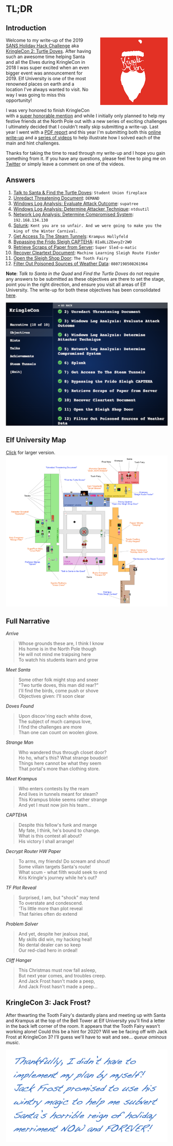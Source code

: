 # TL;DR

## Introduction
<img style="float: right; margin: 0px 0px 15px 25px" src="img/misc/logo.png">Welcome to my write-up of the 2019 [SANS Holiday Hack Challenge](https://www.holidayhackchallenge.com/2019/) aka [KringleCon 2: Turtle Doves](https://kringlecon.com). After having such an awesome time helping Santa and all the Elves during KringleCon in 2018 I was super excited when an even bigger event was announcement for 2019. Elf University is one of the most renowned places on earth and a location I've always wanted to visit. No way I was going to miss this opportunity!

I was very honored to finish KringleCon with a [super honorable mention](https://www.holidayhackchallenge.com/2018/winners_answers.html) and while I initially only planned to help my festive friends at the North Pole out with a new series of exciting challenges I ultimately decided that I couldn't really skip submitting a write-up. Last year I went with a [PDF report](http://n00.be/files/CraHan%20-%20KringleCon%202018%20writeup.pdf) and this year I'm submitting both this [online write-up](http://fix-this-url) and a [series of videos](http://youtube.com/something) to help illustrate how I solved each of the main and hint challenges.

Thanks for taking the time to read through my write-up and I hope you gain something from it. If you have any questions, please feel free to ping me on [Twitter]([mailto:crahan-at-n00-dot-be](https://twitter.com/crahan)) or simply leave a comment on one of the videos.

## Answers
1. [Talk to Santa & Find the Turtle Doves](challenges/c1/): `Student Union fireplace`
2. [Unredact Threatening Document](challenges/c2/): `DEMAND`
3. [Windows Log Analysis: Evaluate Attack Outcome](challenges/c3/): `supatree`
4. [Windows Log Analysis: Determine Attacker Technique](challenges/c4/): `ntdsutil`
5. [Network Log Analysis: Determine Compromised System](challenges/c5/): `192.168.134.130`
6. [Splunk](challenges/c6/): `Kent you are so unfair. And we were going to make you the king of the Winter Carnival.`
7. [Get Access To The Steam Tunnels](challenges/c7/): `Krampus Hollyfeld`
8. [Bypassing the Frido Sleigh CAPTEHA](challenges/c8/): `8Ia8LiZEwvyZr2WO`
9. [Retrieve Scraps of Paper from Server](challenges/c9/): `Super Sled-o-matic`
10. [Recover Cleartext Document](challenges/c10/): `Machine Learning Sleigh Route Finder`
11. [Open the Sleigh Shop Door](challenges/c11/): `The Tooth Fairy`
12. [Filter Out Poisoned Sources of Weather Data](challenges/c12/): `0807198508261964`

**Note**: *Talk to Santa in the Quad* and *Find the Turtle Doves* do not require any answers to be submitted as these objectives are there to set the stage, point you in the right direction, and ensure you visit all areas of Elf University. The write-up for both these objectives has been consolidated [here](challenges/c1/).

![Challenges](img/misc/objectives.png)

## Elf University Map
[Click](img/misc/map_large.png) for larger version.  
![Elf University Map](img/misc/map_small.png)

## Full Narrative

*Arrive*
> Whose grounds these are, I think I know  
> His home is in the North Pole though  
> He will not mind me traipsing here  
> To watch his students learn and grow  

*Meet Santa* 
> Some other folk might stop and sneer  
> "Two turtle doves, this man did rear?"  
> I'll find the birds, come push or shove  
> Objectives given: I'll soon clear  

*Doves Found*
> Upon discov'ring each white dove,  
> The subject of much campus love,  
> I find the challenges are more  
> Than one can count on woolen glove.  

*Strange Man*
> Who wandered thus through closet door?  
> Ho ho, what's this? What strange boudoir!  
> Things here cannot be what they seem  
> That portal's more than clothing store.  

*Meet Krampus*
> Who enters contests by the ream  
> And lives in tunnels meant for steam?  
> This Krampus bloke seems rather strange  
> And yet I must now join his team...  

*CAPTEHA*
> Despite this fellow's funk and mange  
> My fate, I think, he's bound to change.  
> What is this contest all about?  
> His victory I shall arrange!  

*Decrypt Router HW Paper*
> To arms, my friends! Do scream and shout!  
> Some villain targets Santa's route!  
> What scum - what filth would seek to end  
> Kris Kringle's journey while he's out?  

*TF Plot Reveal*
> Surprised, I am, but "shock" may tend  
> To overstate and condescend.  
> 'Tis little more than plot reveal  
> That fairies often do extend  

*Problem Solver*
> And yet, despite her jealous zeal,  
> My skills did win, my hacking heal!  
> No dental dealer can so keep  
> Our red-clad hero in ordeal!  

*Cliff Hanger*
> This Christmas must now fall asleep,  
> But next year comes, and troubles creep.  
> And Jack Frost hasn't made a peep,  
> And Jack Frost hasn't made a peep...

## KringleCon 3: Jack Frost?
After thwarting the Tooth Fairy's dastardly plans and meeting up with Santa and Krampus at the top of the Bell Tower at Elf University you'll find a letter in the back left corner of the room. It appears that the Tooth Fairy wasn't working alone! Could this be a hint for 2020? Will we be facing off with Jack Frost at KringleCon 3? I'll guess we'll have to wait and see... *queue ominous music*.

![Letter](/img/misc/letter.png)
